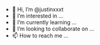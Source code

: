 - 👋 Hi, I’m @justinxxxt
- 👀 I’m interested in ...
- 🌱 I’m currently learning ...
- 💞️ I’m looking to collaborate on ...
- 📫 How to reach me ...

<!---
justinxxxt/justinxxxt is a ✨ special ✨ repository because its `README.md` (this file) appears on your GitHub profile.
You can click the Preview link to take a look at your changes.
--->
